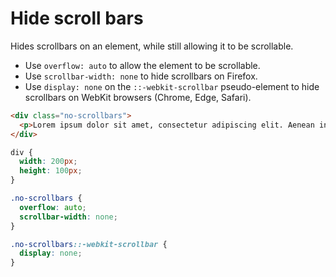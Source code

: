 # Hide scroll bars

Hides scrollbars on an element, while still allowing it to be scrollable.

* Use `overflow: auto` to allow the element to be scrollable.
* Use `scrollbar-width: none` to hide scrollbars on Firefox.
* Use `display: none` on the `::-webkit-scrollbar` pseudo-element to hide scrollbars on WebKit browsers (Chrome, Edge, Safari).

```html
<div class="no-scrollbars">
  <p>Lorem ipsum dolor sit amet, consectetur adipiscing elit. Aenean interdum id leo a consectetur. Integer justo magna, ultricies vel enim vitae, egestas efficitur leo. Ut nulla orci, rutrum eu augue sed, tempus pellentesque quam.</p>
</div>
```

```css
div {
  width: 200px;
  height: 100px;
}

.no-scrollbars {
  overflow: auto;
  scrollbar-width: none;
}

.no-scrollbars::-webkit-scrollbar {
  display: none;
}
```
